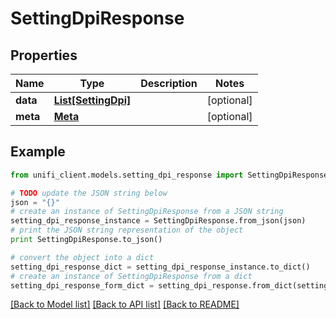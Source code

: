 # SettingDpiResponse


## Properties

Name | Type | Description | Notes
------------ | ------------- | ------------- | -------------
**data** | [**List[SettingDpi]**](SettingDpi.md) |  | [optional] 
**meta** | [**Meta**](Meta.md) |  | [optional] 

## Example

```python
from unifi_client.models.setting_dpi_response import SettingDpiResponse

# TODO update the JSON string below
json = "{}"
# create an instance of SettingDpiResponse from a JSON string
setting_dpi_response_instance = SettingDpiResponse.from_json(json)
# print the JSON string representation of the object
print SettingDpiResponse.to_json()

# convert the object into a dict
setting_dpi_response_dict = setting_dpi_response_instance.to_dict()
# create an instance of SettingDpiResponse from a dict
setting_dpi_response_form_dict = setting_dpi_response.from_dict(setting_dpi_response_dict)
```
[[Back to Model list]](../README.md#documentation-for-models) [[Back to API list]](../README.md#documentation-for-api-endpoints) [[Back to README]](../README.md)


